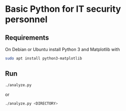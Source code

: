 # Basic Python for IT security personnel

## Requirements

On Debian or Ubuntu install Python 3 and Matplotlib with

```bash
sudo apt install python3-matplotlib
```

## Run

```bash
./analyze.py
```
or
```bash
./analyze.py <DIRECTORY>
```
